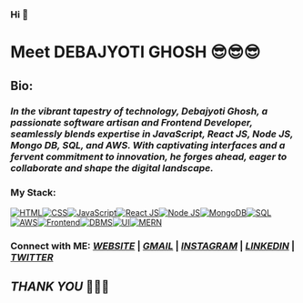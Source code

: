 ### Hi 👋
# Meet DEBAJYOTI GHOSH 😎😎😎

## Bio:
### *In the vibrant tapestry of technology, Debajyoti Ghosh, a passionate software artisan and Frontend Developer, seamlessly blends expertise in JavaScript, React JS, Node JS, Mongo DB, SQL, and AWS. With captivating interfaces and a fervent commitment to innovation, he forges ahead, eager to collaborate and shape the digital landscape.*            

### My Stack:

<a href="https://www.w3schools.com/html/"><img src="https://rd3ps1doua.execute-api.us-east-1.amazonaws.com/dev/ft/profile/streetcred/github/tag/HTML" alt="HTML"></a><a href="https://www.w3schools.com/css/default.asp"><img src="https://rd3ps1doua.execute-api.us-east-1.amazonaws.com/dev/ft/profile/streetcred/github/tag/CSS" alt="CSS"></a><a href="https://www.w3schools.com/js/"><img src="https://rd3ps1doua.execute-api.us-east-1.amazonaws.com/dev/ft/profile/streetcred/github/tag/JAVASCRIPT" alt="JavaScript"></a><a href="https://react.dev/"><img src="https://rd3ps1doua.execute-api.us-east-1.amazonaws.com/dev/ft/profile/streetcred/github/tag/REACT%20JS" alt="React JS"></a><a href="https://nodejs.org/en"><img src="https://rd3ps1doua.execute-api.us-east-1.amazonaws.com/dev/ft/profile/streetcred/github/tag/NODE%20JS" alt="Node JS"></a><a href="https://www.mongodb.com/"><img src="https://rd3ps1doua.execute-api.us-east-1.amazonaws.com/dev/ft/profile/streetcred/github/tag/MongoDB" alt="MongoDB"></a><a href="https://www.w3schools.com/sql/"><img src="https://rd3ps1doua.execute-api.us-east-1.amazonaws.com/dev/ft/profile/streetcred/github/tag/SQL" alt="SQL"></a><a href="https://aws.amazon.com/"><img src="https://rd3ps1doua.execute-api.us-east-1.amazonaws.com/dev/ft/profile/streetcred/github/tag/AWS" alt="AWS"></a><a href="https://www.w3schools.com/whatis/whatis_frontenddev.asp"><img src="https://rd3ps1doua.execute-api.us-east-1.amazonaws.com/dev/ft/profile/streetcred/github/tag/Frontend" alt="Frontend"></a><a href="https://www.geeksforgeeks.org/dbms/"><img src="https://rd3ps1doua.execute-api.us-east-1.amazonaws.com/dev/ft/profile/streetcred/github/tag/DBMS" alt="DBMS"></a><a href="https://www.geeksforgeeks.org/user-interface-ui/"><img src="https://rd3ps1doua.execute-api.us-east-1.amazonaws.com/dev/ft/profile/streetcred/github/tag/UI" alt="UI"></a><a href="https://www.geeksforgeeks.org/mern-stack/"><img src="https://rd3ps1doua.execute-api.us-east-1.amazonaws.com/dev/ft/profile/streetcred/github/tag/MERN" alt="MERN"></a>

### Connect with ME:    *<a href="https://convolexa-2503.web.app/">WEBSITE</a>* | *<a href="mailto:debajyotighosh200017@gmail.com">GMAIL</a>* | *<a href="https://www.instagram.com/dgr__debajyoti/?next=https%3A%2F%2Fwww.instagram.com%2Faccounts%2Fedit%2F%3F__coig_login%3D1">INSTAGRAM</a>* | *<a href="https://www.linkedin.com/in/dgryzer/">LINKEDIN</a>* | *<a href="https://twitter.com/DgRyzer">TWITTER</a>*

## *THANK YOU* 🤪🤪🤪
